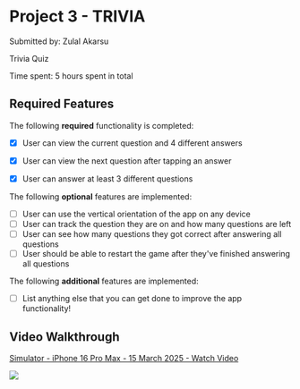 # Project 3 - TRIVIA

Submitted by: Zulal Akarsu

Trivia Quiz

Time spent: 5 hours spent in total

## Required Features

The following **required** functionality is completed:

- [X] User can view the current question and 4 different answers
- [X] User can view the next question after tapping an answer
- [X] User can answer at least 3 different questions


The following **optional** features are implemented:

- [ ] User can use the vertical orientation of the app on any device
- [ ] User can track the question they are on and how many questions are left
- [ ] User can see how many questions they got correct after answering all questions
- [ ] User should be able to restart the game after they've finished answering all questions

The following **additional** features are implemented:

- [ ] List anything else that you can get done to improve the app functionality!

## Video Walkthrough

<div>
    <a href="https://www.loom.com/share/e39e41f2a5804a859b38ae6674ad0dc7">
      <p>Simulator - iPhone 16 Pro Max - 15 March 2025 - Watch Video</p>
    </a>
    <a href="https://www.loom.com/share/e39e41f2a5804a859b38ae6674ad0dc7">
      <img style="max-width:300px;" src="https://cdn.loom.com/sessions/thumbnails/e39e41f2a5804a859b38ae6674ad0dc7-ad9ed7c4faf0cee4-full-play.gif">
    </a>
  </div>

